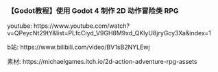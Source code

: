 <h3>【Godot教程】使用 Godot 4 制作 2D 动作冒险类 RPG</h3>
<p>youtube: https://www.youtube.com/watch?v=QPeycNt29tY&list=PLfcCiyd_V9GH8M9xd_QKlyU8jryGcy3Xa&index=1</p>
<p>b站: https://www.bilibili.com/video/BV1sB2NYLEwj</p>
<p>素材: https://michaelgames.itch.io/2d-action-adventure-rpg-assets</p>
